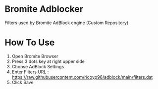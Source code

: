 # Bromite Adblocker
Filters used by Bromite AdBlock engine (Custom Repository)

# How To Use
1. Open Bromite Browser
2. Press 3 dots key at right upper side
3. Choose AdBlock Settings
4. Enter Filters URL : https://raw.githubusercontent.com/ricoyp96/adblock/main/filters.dat
5. Click Save
